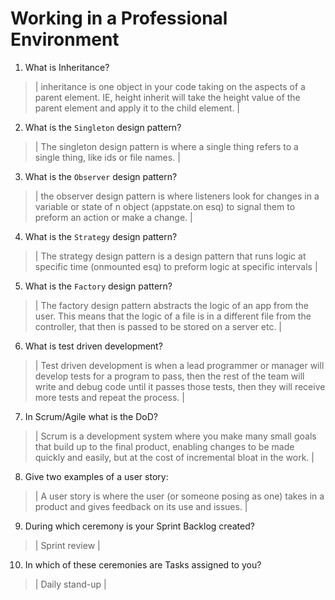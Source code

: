 # Working in a Professional Environment
01. What is Inheritance?

> | inheritance is one object in your code taking on the aspects of a parent element. IE, height inherit will take the height value of the parent element and apply it to the child element.  |

02. What is the `Singleton` design pattern?

> | The singleton design pattern is where a single thing refers to a single thing, like ids or file names. |

03. What is the `Observer` design pattern?

> | the observer design pattern is where listeners look for changes in a variable or state of n object (appstate.on esq) to signal them to preform an action or make a change.  |

04. What is the `Strategy` design pattern?

> | The strategy design pattern is a design pattern that runs logic at specific time (onmounted esq) to preform logic at specific intervals |

05. What is the `Factory` design pattern?

> | The factory design pattern abstracts the logic of an app from the user. This means that the logic of a file is in a different file from the controller, that then is passed to be stored on a server etc. |

06. What is test driven development?

> | Test driven development is when a lead programmer or manager will develop tests for a program to pass, then the rest of the team will write and debug code until it passes those tests, then they will receive more tests and repeat the process. |

07. In Scrum/Agile what is the DoD?

> | Scrum is a development system where you make many small goals that build up to the final product, enabling changes to be made quickly and easily, but at the cost of incremental bloat in the work. |

08. Give two examples of a user story:

> | A user story is where the user (or someone posing as one) takes in a product and gives feedback on its use and issues. |

09. During which ceremony is your Sprint Backlog created?

> | Sprint review |

10. In which of these ceremonies are Tasks assigned to you?

> | Daily stand-up |
